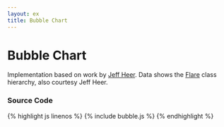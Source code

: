 ```yaml
---
layout: ex
title: Bubble Chart
---
```


# Bubble Chart

<div class="gallery" id="chart"> </div>
<link type="text/css" rel="stylesheet" href="bubble.css"/>
<script type="text/javascript" src="../d3.layout.js?1.12.0"> </script>
<script type="text/javascript" src="bubble.js"> </script>

Implementation based on work by [Jeff Heer](http://jheer.org/). Data shows the
[Flare](http://flare.prefuse.org/) class hierarchy, also courtesy Jeff
Heer.

### Source Code

{% highlight js linenos %}
{% include bubble.js %}
{% endhighlight %}
